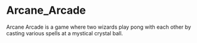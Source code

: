 Arcane_Arcade
=============

Arcane Arcade is a game where two wizards play pong with each other by casting various spells at a mystical crystal ball.
